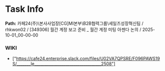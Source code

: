 # Task Info

**Path:** 카페24(주)\본사사업장\[CG]MI본부\B2B협력그룹\세일즈성장혁신팀 / rhkwon02 / [349306] 월간 계정 보고 준비 _ 월간 계정 미팅 아젠다 논의 / 2025-10-01_00-00-00

### WIKI
- ["https://cafe24.enterprise.slack.com/files/U02VA7QPSRE/F096PAWS19S/_______le__________________________________2508"]

